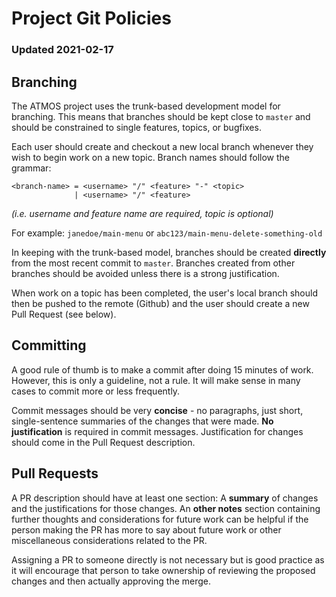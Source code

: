 # Project Git Policies
### Updated 2021-02-17

## Branching

The ATMOS project uses the trunk-based development model for branching. This means that branches should be kept close to `master` and should be constrained to single features, topics, or bugfixes.

Each user should create and checkout a new local branch whenever they wish to begin work on a new topic. Branch names should follow the grammar:

```bnf
<branch-name> = <username> "/" <feature> "-" <topic>
              | <username> "/" <feature>
```
*(i.e. username and feature name are required, topic is optional)*

For example:
`janedoe/main-menu` or `abc123/main-menu-delete-something-old`

In keeping with the trunk-based model, branches should be created **directly** from the most recent commit to `master`. Branches created from other branches should be avoided unless there is a strong justification.

When work on a topic has been completed, the user's local branch should then be pushed to the remote (Github) and the user should create a new Pull Request (see below).

## Committing

A good rule of thumb is to make a commit after doing 15 minutes of work. However, this is only a guideline, not a rule. It will make sense in many cases to commit more or less frequently.

Commit messages should be very **concise** - no paragraphs, just short, single-sentence summaries of the changes that were made. **No justification** is required in commit messages. Justification for changes should come in the Pull Request description.

## Pull Requests

A PR description should have at least one section: A **summary** of changes and the justifications for those changes. An **other notes** section containing further thoughts and considerations for future work can be helpful if the person making the PR has more to say about future work or other miscellaneous considerations related to the PR.

Assigning a PR to someone directly is not necessary but is good practice as it will encourage that person to take ownership of reviewing the proposed changes and then actually approving the merge.


